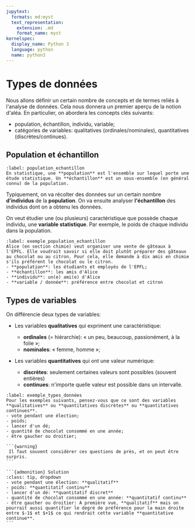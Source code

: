 ```yaml
---
jupytext:
  formats: md:myst
  text_representation:
    extension: .md
    format_name: myst
kernelspec:
  display_name: Python 3
  language: python
  name: python3
---
```


# Types de données

Nous allons définir un certain nombre de concepts et de termes reliés à l'analyse de données. Cela nous donnera un premier aperçu de la notion d'aléa. En particulier, on abordera les concepts clés suivants:
- population, échantillon, individu, variable;
- catégories de variables: qualitatives (ordinales/nominales), quantitatives (discrètes/continues).
    
## Population et échantillon

````{prf:definition}
:label: population_echantillon
En statistique, une **population** est l'ensemble sur lequel porte une étude statistique. Un **échantillon** est un sous-ensemble (en général connu) de la population.
````  

Typiquement, on va récolter des données sur un certain nombre **d'individus** de la **population**. On va ensuite analyser **l'échantillon** des individus dont on a obtenu les données.  

On veut étudier une (ou plusieurs) caractéristique que possède chaque individu, une **variable statistique**. Par exemple, le poids de chaque individu dans la population.

````{prf:example}
:label: exemple_population_echantillon
Alice (en section chimie) veut organiser une vente de gâteaux à l'EPFL. Elle voudrait savoir si elle doit plutôt préparer des gâteaux au chocolat ou au citron. Pour cela, elle demande à dix amis en chimie s'ils préfèrent le chocolat ou le citron.
- **population**: les étudiants et employés de l'EPFL;
- **échantillon**: les amis d'Alice
- **individu**: un(e) ami(e) d'Alice
- **variable / donnée**: préférence entre chocolat et citron
````

## Types de variables

On différencie deux types de variables:
- Les variables **qualitatives** qui expriment une caractéristique:
    * **ordinales** (= hiérarchie): « un peu, beaucoup, passionément, à la folie »;
    * **nominales**: « femme, homme »;  
   
- Les variables **quantitatives** qui ont une valeur numérique:
    * **discrètes**: seulement certaines valeurs sont possibles (souvent entières)
    * **continues**: n'importe quelle valeur est possible dans un intervalle.

````{prf:example}
:label: exemple_types_données
Pour les exemples suivants, pensez-vous que ce sont des variables **qualitatives** ou **quantitatives discrètes** ou **quantitatives continues**.  
- vote pendant une élection;
- poids;
- lancer d'un dé;
- quantité de chocolat consommé en une année;
- être gaucher ou droitier;

```{warning}
 Il faut souvent considérer ces questions de près, et on peut être surpris.
```

```{admonition} Solution
:class: tip, dropdown
- vote pendant une élection: **qualitatif**
- poids: **quantitatif continu**
- lancer d'un dé: **quantitatif discret**
- quantité de chocolat consommé en une année: **quantitatif continu**
- être gaucher ou droitier: A première vue, **qualitatif** mais on pourrait aussi quantifier le degré de préférence pour la main droite entre $-1$ et $+1$ ce qui rendrait cette variable **quantitative continue**.
```
````
